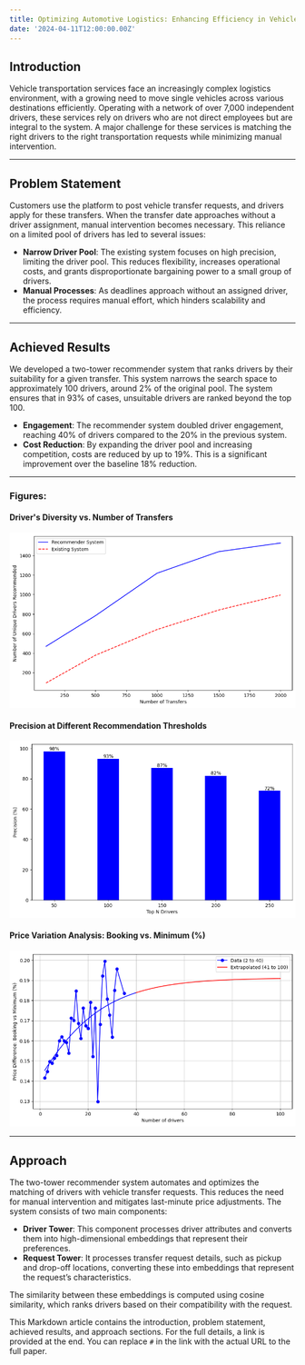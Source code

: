 ```yaml
---
title: Optimizing Automotive Logistics: Enhancing Efficiency in Vehicle Transportation Services
date: '2024-04-11T12:00:00.00Z'
---
```


## Introduction

Vehicle transportation services face an increasingly complex logistics environment, with a growing need to move single vehicles across various destinations efficiently. Operating with a network of over 7,000 independent drivers, these services rely on drivers who are not direct employees but are integral to the system. A major challenge for these services is matching the right drivers to the right transportation requests while minimizing manual intervention.

---

## Problem Statement

Customers use the platform to post vehicle transfer requests, and drivers apply for these transfers. When the transfer date approaches without a driver assignment, manual intervention becomes necessary. This reliance on a limited pool of drivers has led to several issues:

- **Narrow Driver Pool**: The existing system focuses on high precision, limiting the driver pool. This reduces flexibility, increases operational costs, and grants disproportionate bargaining power to a small group of drivers.
- **Manual Processes**: As deadlines approach without an assigned driver, the process requires manual effort, which hinders scalability and efficiency.

---

## Achieved Results

We developed a two-tower recommender system that ranks drivers by their suitability for a given transfer. This system narrows the search space to approximately 100 drivers, around 2% of the original pool. The system ensures that in 93% of cases, unsuitable drivers are ranked beyond the top 100.

- **Engagement**: The recommender system doubled driver engagement, reaching 40% of drivers compared to the 20% in the previous system.
- **Cost Reduction**: By expanding the driver pool and increasing competition, costs are reduced by up to 19%. This is a significant improvement over the baseline 18% reduction.

---

### Figures:

#### Driver's Diversity vs. Number of Transfers
![Driver's Diversity vs. Number of Transfers](compar.png)

#### Precision at Different Recommendation Thresholds
![Precision at Different Recommendation Thresholds](precision.png)

#### Price Variation Analysis: Booking vs. Minimum (\%)
![Price Variation Analysis](offic_margin.png)

---

## Approach

The two-tower recommender system automates and optimizes the matching of drivers with vehicle transfer requests. This reduces the need for manual intervention and mitigates last-minute price adjustments. The system consists of two main components:

- **Driver Tower**: This component processes driver attributes and converts them into high-dimensional embeddings that represent their preferences.
- **Request Tower**: It processes transfer request details, such as pickup and drop-off locations, converting these into embeddings that represent the request’s characteristics.

The similarity between these embeddings is computed using cosine similarity, which ranks drivers based on their compatibility with the request.


This Markdown article contains the introduction, problem statement, achieved results, and approach sections. For the full details, a link is provided at the end. You can replace `#` in the link with the actual URL to the full paper.
